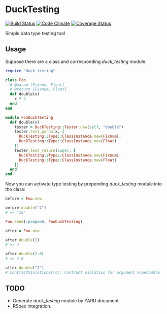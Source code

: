 # DuckTesting

[![Build Status](https://travis-ci.org/yuku-t/duck_testing.svg?branch=master)](https://travis-ci.org/yuku-t/duck_testing) [![Code Climate](https://codeclimate.com/github/yuku-t/duck_testing/badges/gpa.svg)](https://codeclimate.com/github/yuku-t/duck_testing) [![Coverage Status](https://coveralls.io/repos/yuku-t/duck_testing/badge.svg)](https://coveralls.io/r/yuku-t/duck_testing)

Simple data type testing tool

## Usage

Suppose there are a class and corresponding _duck_testing_ module:

```rb
require "duck_testing"

class Foo
  # @param [Fixnum, Float]
  # @return [Fixnum, Float]
  def double(x)
    x * 2
  end
end

module FooDuckTesting
  def double(x)
    tester = DuckTesting::Tester.new(self, "double")
    tester.test_param(x, [
      DuckTesting::Type::ClassInstance.new(Fixnum),
      DuckTesting::Type::ClassInstance.new(Float)
    ])
    tester.test_return(super, [
      DuckTesting::Type::ClassInstance.new(Fixnum),
      DuckTesting::Type::ClassInstance.new(Float)
    ])
  end
end
```

Now you can activate type testing by prepending _duck_testing_ module into the class:

```rb
before = Foo.new

before.double("2")
# => "22"

Foo.send(:prepend, FooDuckTesting)

after = Foo.new

after.double(2)
# => 4

after.double(2.0)
# => 4.0

after.double("2")
# ContractViolationError: Contract violation for argument Foo#double
```

## TODO

- Generate _duck_testing_ module by YARD document.
- RSpec integration.
